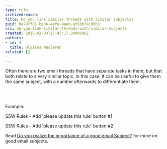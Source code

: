 ```yaml
---
type: rule
archivedreason: 
title: Do you link similar threads with similar subjects?
guid: ba787f81-ba06-4efe-aae0-a55bb7819bb3
uri: do-you-link-similar-threads-with-similar-subjects
created: 2015-02-03T17:45:17.0000000Z
authors:
- id: 4
  title: Ulysses Maclaren
related: []

---
```



<p>Often there are two email threads that have separate tasks in them, but that both relate to a very similar topic. In this case, it can be useful to give them the same subject, with a number afterwards to differentiate them.</p>
<br><excerpt class='endintro'></excerpt><br>
<p>​​Example&#58;</p><p class="ssw15-rteElement-GreyBox">SSW Rules - Add 'please update this rule' button <span class="ssw15-rteStyle-Highlight">#1</span></p><p class="ssw15-rteElement-GreyBox">SSW Rules - Add 'please update this rule' button <span class="ssw15-rteStyle-Highlight">#2</span></p><p class="p4"><span class="s1">Read <span class="s2"><a href="/Pages/ImportanceOfAGoodSubject.aspx">Do you realize the importance of a good email Subject?</a></span>&#160;for more on good email subjects.​</span></p>


